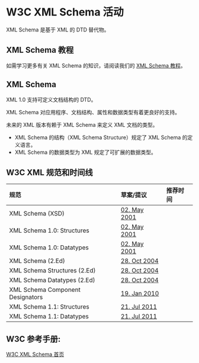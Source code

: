 # W3C XML Schema 活动

XML Schema 是基于 XML 的 DTD 替代物。

## XML Schema 教程

如需学习更多有关 XML Schema 的知识，请阅读我们的 [XML Schema 教程](/schema/schema-tutorial.html)。

## XML Schema

XML 1.0 支持可定义文档结构的 DTD。

XML Schema 对应用程序、文档结构、属性和数据类型有着更良好的支持。

未来的 XML 版本有赖于 XML Schema 来定义 XML 文档的类型。

*   XML Schema 的结构（XML Schema Structure）规定了 XML Schema 的定义语言。
*   XML Schema 的数据类型为 XML 规定了可扩展的数据类型。

## W3C XML 规范和时间线

| 规范 | 草案/提议 | 推荐时间 |
| :-- | :-- | :-- |
| XML Schema (XSD) | [02\. May 2001](//www.w3.org/TR/2001/REC-xmlschema-0-20010502/) |
| XML Schema 1.0: Structures | [02\. May 2001](//www.w3.org/TR/2001/REC-xmlschema-1-20010502/) |
| XML Schema 1.0: Datatypes | [02\. May 2001](//www.w3.org/TR/2001/REC-xmlschema-2-20010502/) |
| XML Schema (2.Ed) | [28\. Oct 2004](//www.w3.org/TR/xmlschema-0/) |
| XML Schema Structures (2.Ed) | [28\. Oct 2004](//www.w3.org/TR/xmlschema-1/) |
| XML Schema Datatypes (2.Ed) | [28\. Oct 2004](//www.w3.org/TR/xmlschema-2/) |
| XML Schema Component Designators | [19\. Jan 2010](//www.w3.org/TR/xmlschema-ref/) |
| XML Schema 1.1: Structures | [21\. Jul 2011](//www.w3.org/TR/xmlschema11-1/) |
| XML Schema 1.1: Datatypes | [21\. Jul 2011](//www.w3.org/TR/xmlschema11-2/) |

## W3C 参考手册:

[W3C XML Schema 首页](//www.w3.org/XML/Schema)

